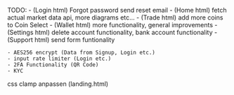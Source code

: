  TODO:
    - (Login html) Forgot password send reset email
    - (Home html) fetch actual market data api, more diagrams etc...
    - (Trade html) add more coins to Coin Select
    - (Wallet html) more functionality, general improvements
    - (Settings html) delete account functionality, bank account functionality
    - (Support html) send form funtionality

    - AES256 encrypt (Data from Signup, Login etc.)
    - input rate limiter (Login etc.)
    - 2FA Functionality (QR Code)
    - KYC 

css clamp anpassen (landing.html)